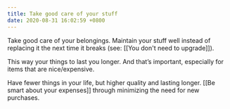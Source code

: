 ```yaml
---
title: Take good care of your stuff
date: 2020-08-31 16:02:59 +0800
---
```


Take good care of your belongings. Maintain your stuff well instead of replacing it the next time it breaks (see: [[You don't need to upgrade]]).

This way your things to last you longer. And that’s important, especially for items that are nice/expensive.

Have fewer things in your life, but higher quality and lasting longer. [[Be smart about your expenses]] through minimizing the need for new purchases. 

<!--
## Meta
Creation date: 2020-08-31 10:28

### Related Posts
[[Life principles]]

### External References

-->

